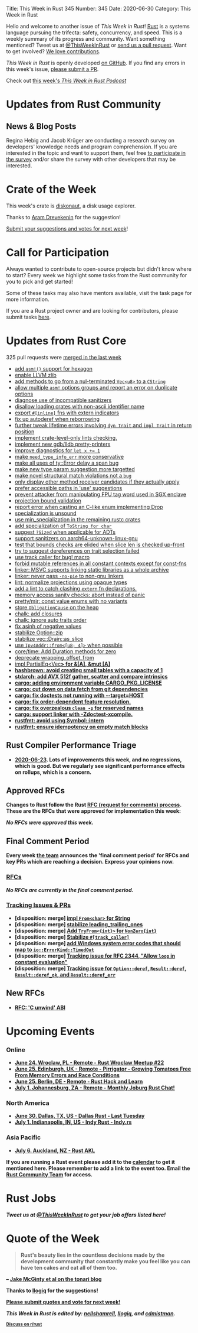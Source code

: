 Title: This Week in Rust 345
Number: 345
Date: 2020-06-30
Category: This Week in Rust

Hello and welcome to another issue of *This Week in Rust*!
[Rust](http://rust-lang.org) is a systems language pursuing the trifecta: safety, concurrency, and speed.
This is a weekly summary of its progress and community.
Want something mentioned? Tweet us at [@ThisWeekInRust](https://twitter.com/ThisWeekInRust) or [send us a pull request](https://github.com/cmr/this-week-in-rust).
Want to get involved? [We love contributions](https://github.com/rust-lang/rust/blob/master/CONTRIBUTING.md).

*This Week in Rust* is openly developed [on GitHub](https://github.com/cmr/this-week-in-rust).
If you find any errors in this week's issue, [please submit a PR](https://github.com/cmr/this-week-in-rust/pulls).

Check out [this week's *This Week in Rust Podcast*](https://rustacean-station.org/episode/019-twir-344/)

# Updates from Rust Community

## News & Blog Posts

Regina Hebig and Jacob Krüger are conducting a research survey on developers' knowledge needs and program comprehension. If you are interested in the topic and want to support them, feel free [to participate in the survey](https://sunet.artologik.net/gu/Survey/8598) and/or share the survey with other developers that may be interested.

# Crate of the Week

This week's crate is [diskonaut](https://github.com/imsnif/diskonaut), a disk usage explorer.

Thanks to [Aram Drevekenin](https://users.rust-lang.org/t/crate-of-the-week/2704/781) for the suggestion!

[Submit your suggestions and votes for next week][submit_crate]!

[submit_crate]: https://users.rust-lang.org/t/crate-of-the-week/2704

# Call for Participation

Always wanted to contribute to open-source projects but didn't know where to start?
Every week we highlight some tasks from the Rust community for you to pick and get started!

Some of these tasks may also have mentors available, visit the task page for more information.

If you are a Rust project owner and are looking for contributors, please submit tasks [here][guidelines].

[guidelines]: https://users.rust-lang.org/t/twir-call-for-participation/4821

# Updates from Rust Core

325 pull requests were [merged in the last week][merged]

[merged]: https://github.com/search?q=is%3Apr+org%3Arust-lang+is%3Amerged+merged%3A2020-06-15..2020-06-22

* [add `asm!()` support for hexagon](https://github.com/rust-lang/rust/pull/73214)
* [enable LLVM zlib](https://github.com/rust-lang/rust/pull/72696)
* [add methods to go from a nul-terminated `Vec<u8>` to a `CString`](https://github.com/rust-lang/rust/pull/73139)
* [allow multiple `asm!` options groups and report an error on duplicate options](https://github.com/rust-lang/rust/pull/73227)
* [diagnose use of incompatible sanitizers](https://github.com/rust-lang/rust/pull/73347)
* [disallow loading crates with non-ascii identifier name](https://github.com/rust-lang/rust/pull/73305)
* [export `#[inline]` fns with extern indicators](https://github.com/rust-lang/rust/pull/73034)
* [fix up autoderef when reborrowing](https://github.com/rust-lang/rust/pull/72280)
* [further tweak lifetime errors involving `dyn Trait` and `impl Trait` in return position](https://github.com/rust-lang/rust/pull/72804)
* [implement crate-level-only lints checking.](https://github.com/rust-lang/rust/pull/73300)
* [implement new gdb/lldb pretty-printers](https://github.com/rust-lang/rust/pull/72357)
* [improve diagnostics for `let x += 1`](https://github.com/rust-lang/rust/pull/71976)
* [make `need_type_info_err` more conservative](https://github.com/rust-lang/rust/pull/73027)
* [make all uses of ty::Error delay a span bug](https://github.com/rust-lang/rust/pull/70551)
* [make new type param suggestion more targetted](https://github.com/rust-lang/rust/pull/73320)
* [make novel structural match violations not a `bug`](https://github.com/rust-lang/rust/pull/73446)
* [only display other method receiver candidates if they actually apply](https://github.com/rust-lang/rust/pull/73382)
* [prefer accessible paths in 'use' suggestions](https://github.com/rust-lang/rust/pull/72623)
* [prevent attacker from manipulating FPU tag word used in SGX enclave](https://github.com/rust-lang/rust/pull/73471)
* [projection bound validation](https://github.com/rust-lang/rust/pull/72788)
* [report error when casting an C-like enum implementing Drop](https://github.com/rust-lang/rust/pull/72331)
* [specialization is unsound](https://github.com/rust-lang/rust/pull/71420)
* [use min_specialization in the remaining rustc crates](https://github.com/rust-lang/rust/pull/72707)
* [add specialization of `ToString for char`](https://github.com/rust-lang/rust/pull/73465)
* [suggest `?Sized` when applicable for ADTs](https://github.com/rust-lang/rust/pull/73261)
* [support sanitizers on aarch64-unknown-linux-gnu](https://github.com/rust-lang/rust/pull/73058)
* [test that bounds checks are elided when slice len is checked up-front](https://github.com/rust-lang/rust/pull/73362)
* [try to suggest dereferences on trait selection failed](https://github.com/rust-lang/rust/pull/72456)
* [use track caller for bug! macro](https://github.com/rust-lang/rust/pull/73373)
* [forbid mutable references in all constant contexts except for const-fns](https://github.com/rust-lang/rust/pull/72934)
* [linker: MSVC supports linking static libraries as a whole archive](https://github.com/rust-lang/rust/pull/72785)
* [linker: never pass `-no-pie` to non-gnu linkers](https://github.com/rust-lang/rust/pull/73384)
* [lint: normalize projections using opaque types](https://github.com/rust-lang/rust/pull/73287)
* [add a lint to catch clashing `extern` fn declarations.](https://github.com/rust-lang/rust/pull/70946)
* [memory access sanity checks: abort instead of panic](https://github.com/rust-lang/rust/pull/73054)
* [pretty/mir: const value enums with no variants](https://github.com/rust-lang/rust/pull/73442)
* [store `ObligationCause` on the heap](https://github.com/rust-lang/rust/pull/72962)
* [chalk: add closures](https://github.com/rust-lang/chalk/pull/519)
* [chalk: ignore auto traits order](https://github.com/rust-lang/chalk/pull/531)
* [fix asinh of negative values](https://github.com/rust-lang/rust/pull/72486)
* [stabilize Option::zip](https://github.com/rust-lang/rust/pull/72938)
* [stabilize vec::Drain::as_slice](https://github.com/rust-lang/rust/pull/72584)
* [use `Ipv4Addr::from<[u8; 4]>` when possible](https://github.com/rust-lang/rust/pull/73389)
* [core/time: Add Duration methods for zero](https://github.com/rust-lang/rust/pull/72790)
* [deprecate wrapping_offset_from](https://github.com/rust-lang/rust/pull/73580)
* [impl PartialEq<Vec<B>> for &[A], &mut [A]](https://github.com/rust-lang/rust/pull/71660)
* [hashbrown: avoid creating small tables with a capacity of 1](https://github.com/rust-lang/hashbrown/pull/162)
* [stdarch: add AVX 512f gather, scatter and compare intrinsics](https://github.com/rust-lang/stdarch/pull/866)
* [cargo: adding environment variable CARGO_PKG_LICENSE](https://github.com/rust-lang/cargo/pull/8325)
* [cargo: cut down on data fetch from git dependencies](https://github.com/rust-lang/cargo/pull/8363)
* [cargo: fix doctests not running with --target=HOST](https://github.com/rust-lang/cargo/pull/8358)
* [cargo: fix order-dependent feature resolution.](https://github.com/rust-lang/cargo/pull/8395)
* [cargo: fix overzealous `clean -p` for reserved names](https://github.com/rust-lang/cargo/pull/8398)
* [cargo: support linker with -Zdoctest-xcompile.](https://github.com/rust-lang/cargo/pull/8359)
* [rustfmt: avoid using Symbol::intern](https://github.com/rust-lang/rustfmt/pull/4268)
* [rustfmt: ensure idempotency on empty match blocks](https://github.com/rust-lang/rustfmt/pull/4271)


## Rust Compiler Performance Triage

* [2020-06-23](https://github.com/rust-lang/rustc-perf/blob/master/triage/2020.md#2020-06-23). Lots of improvements this week, and no regressions, which is good. But we regularly see significant performance effects on rollups, which is a concern.

## Approved RFCs

Changes to Rust follow the Rust [RFC (request for comments) process](https://github.com/rust-lang/rfcs#rust-rfcs). These
are the RFCs that were approved for implementation this week:

*No RFCs were approved this week.*

## Final Comment Period

Every week [the team](https://www.rust-lang.org/team.html) announces the
'final comment period' for RFCs and key PRs which are reaching a
decision. Express your opinions now.

### [RFCs](https://github.com/rust-lang/rfcs/labels/final-comment-period)

*No RFCs are currently in the final comment period.*

### [Tracking Issues & PRs](https://github.com/rust-lang/rust/labels/final-comment-period)

* [disposition: merge] [impl `From<char>` for String](https://github.com/rust-lang/rust/pull/73466)
* [disposition: merge] [stabilize leading_trailing_ones](https://github.com/rust-lang/rust/pull/73032)
* [disposition: merge] [Add `TryFrom<{int}>` for `NonZero{int}`](https://github.com/rust-lang/rust/pull/72717)
* [disposition: merge] [Stabilize `#[track_caller]`](https://github.com/rust-lang/rust/pull/72445)
* [disposition: merge] [add Windows system error codes that should map to `io::ErrorKind::TimedOut`](https://github.com/rust-lang/rust/pull/71756)
* [disposition: merge] [Tracking issue for RFC 2344, "Allow `loop` in constant evaluation"](https://github.com/rust-lang/rust/issues/52000)
* [disposition: merge] [Tracking issue for `Option::deref`, `Result::deref`, `Result::deref_ok`, and `Result::deref_err`](https://github.com/rust-lang/rust/issues/50264)

## New RFCs

* [RFC: 'C unwind' ABI](https://github.com/rust-lang/rfcs/pull/2945)

# Upcoming Events

### Online
* [June 24. Wroclaw, PL - Remote - Rust Wroclaw Meetup #22](https://www.meetup.com/Rust-Wroclaw/events/271319037/)
* [June 25. Edinburgh, UK - Remote - Pirrigator - Growing Tomatoes Free From Memory Errors and Race Conditions](https://www.meetup.com/rust-edi/events/271129693/)
* [June 25. Berlin, DE - Remote - Rust Hack and Learn](https://www.meetup.com/opentechschool-berlin/events/txcprrybcjbhc/)
* [July 1. Johannesburg, ZA - Remote - Monthly Joburg Rust Chat!](https://www.meetup.com/Johannesburg-Rust-Meetup/events/271286846/)

### North America
* [June 30. Dallas, TX, US - Dallas Rust - Last Tuesday](https://www.meetup.com/Dallas-Rust/events/nppvrrybcjbnc/)
* [July 1. Indianapolis, IN, US - Indy Rust - Indy.rs](https://www.meetup.com/indyrs/events/dtqwprybckbcb/)

### Asia Pacific
* [July 6. Auckland, NZ - Rust AKL](https://www.meetup.com/rust-akl/events/266876691/)

If you are running a Rust event please add it to the [calendar] to get
it mentioned here. Please remember to add a link to the event too.
Email the [Rust Community Team][community] for access.

[calendar]: https://www.google.com/calendar/embed?src=apd9vmbc22egenmtu5l6c5jbfc%40group.calendar.google.com
[community]: mailto:community-team@rust-lang.org

# Rust Jobs


*Tweet us at [@ThisWeekInRust](https://twitter.com/ThisWeekInRust) to get your job offers listed here!*

# Quote of the Week

> Rust's beauty lies in the countless decisions made by the development community that constantly make you feel like you can have ten cakes and eat all of them too.

– [Jake McGinty et al on the tonari blog](https://blog.tonari.no/why-we-love-rust)

Thanks to [llogiq](https://users.rust-lang.org/t/twir-quote-of-the-week/328/896) for the suggestions!

[Please submit quotes and vote for next week!](https://users.rust-lang.org/t/twir-quote-of-the-week/328)

*This Week in Rust is edited by: [nellshamrell](https://github.com/nellshamrell), [llogiq](https://github.com/llogiq), and [cdmistman](https://github.com/cdmistman).*

<small>[Discuss on r/rust](https://www.reddit.com/r/rust/comments/hepkfq/this_week_in_rust_344/)</small>
